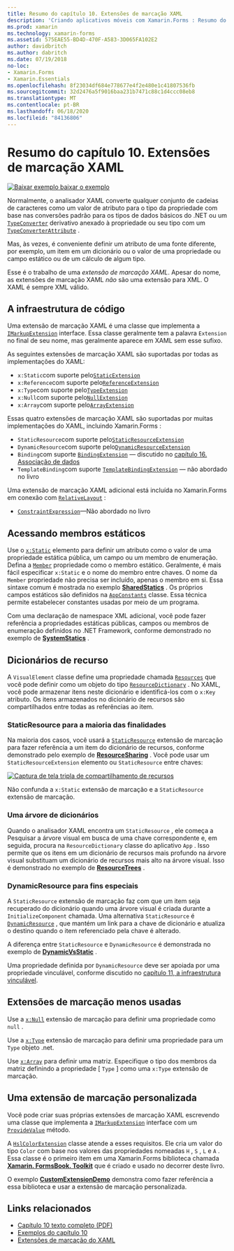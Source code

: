 ```yaml
---
title: Resumo do capítulo 10. Extensões de marcação XAML
description: 'Criando aplicativos móveis com Xamarin.Forms : Resumo do capítulo 10. Extensões de marcação XAML'
ms.prod: xamarin
ms.technology: xamarin-forms
ms.assetid: 575EAE55-BD4D-470F-A583-3D065FA102E2
author: davidbritch
ms.author: dabritch
ms.date: 07/19/2018
no-loc:
- Xamarin.Forms
- Xamarin.Essentials
ms.openlocfilehash: 8f23034df684e778677e4f2e480e1c41807536fb
ms.sourcegitcommit: 32d2476a5f9016baa231b7471c88c1d4ccc08eb8
ms.translationtype: MT
ms.contentlocale: pt-BR
ms.lasthandoff: 06/18/2020
ms.locfileid: "84136806"
---
```

# <a name="summary-of-chapter-10-xaml-markup-extensions"></a>Resumo do capítulo 10. Extensões de marcação XAML

[![Baixar exemplo ](~/media/shared/download.png) baixar o exemplo](https://github.com/xamarin/xamarin-forms-book-samples/tree/master/Chapter10)

Normalmente, o analisador XAML converte qualquer conjunto de cadeias de caracteres como um valor de atributo para o tipo da propriedade com base nas conversões padrão para os tipos de dados básicos do .NET ou um [`TypeConverter`](xref:Xamarin.Forms.TypeConverter) derivativo anexado à propriedade ou seu tipo com um [`TypeConverterAttribute`](xref:Xamarin.Forms.TypeConverterAttribute) .

Mas, às vezes, é conveniente definir um atributo de uma fonte diferente, por exemplo, um item em um dicionário ou o valor de uma propriedade ou campo estático ou de um cálculo de algum tipo.

Esse é o trabalho de uma *extensão de marcação XAML*. Apesar do nome, as extensões de marcação XAML *não* são uma extensão para XML. O XAML é sempre XML válido.

## <a name="the-code-infrastructure"></a>A infraestrutura de código

Uma extensão de marcação XAML é uma classe que implementa a [`IMarkupExtension`](xref:Xamarin.Forms.Xaml.IMarkupExtension) interface. Essa classe geralmente tem a palavra `Extension` no final de seu nome, mas geralmente aparece em XAML sem esse sufixo.

As seguintes extensões de marcação XAML são suportadas por todas as implementações do XAML:

- `x:Static`com suporte pelo[`StaticExtension`](xref:Xamarin.Forms.Xaml.StaticExtension)
- `x:Reference`com suporte pelo[`ReferenceExtension`](xref:Xamarin.Forms.Xaml.ReferenceExtension)
- `x:Type`com suporte pelo[`TypeExtension`](xref:Xamarin.Forms.Xaml.TypeExtension)
- `x:Null`com suporte pelo[`NullExtension`](xref:Xamarin.Forms.Xaml.NullExtension)
- `x:Array`com suporte pelo[`ArrayExtension`](xref:Xamarin.Forms.Xaml.ArrayExtension)

Essas quatro extensões de marcação XAML são suportadas por muitas implementações do XAML, incluindo Xamarin.Forms :

- `StaticResource`com suporte pelo[`StaticResourceExtension`](xref:Xamarin.Forms.Xaml.StaticResourceExtension)
- `DynamicResource`com suporte pelo[`DynamicResourceExtension`](xref:Xamarin.Forms.Xaml.DynamicResourceExtension)
- `Binding`com suporte [`BindingExtension`](xref:Xamarin.Forms.Xaml.BindingExtension) &mdash; discutido no [capítulo 16. Associação de dados](chapter16.md)
- `TemplateBinding`com suporte [`TemplateBindingExtension`](xref:Xamarin.Forms.Xaml.TemplateBindingExtension) &mdash; não abordado no livro

Uma extensão de marcação XAML adicional está incluída no Xamarin.Forms em conexão com [`RelativeLayout`](xref:Xamarin.Forms.RelativeLayout) :

- [`ConstraintExpression`](xref:Xamarin.Forms.ConstraintExpression)&mdash;Não abordado no livro

## <a name="accessing-static-members"></a>Acessando membros estáticos

Use o [`x:Static`](xref:Xamarin.Forms.Xaml.StaticExtension) elemento para definir um atributo como o valor de uma propriedade estática pública, um campo ou um membro de enumeração. Defina a [`Member`](xref:Xamarin.Forms.Xaml.StaticExtension.Member) propriedade como o membro estático. Geralmente, é mais fácil especificar `x:Static` e o nome do membro entre chaves. O nome da `Member` propriedade não precisa ser incluído, apenas o membro em si. Essa sintaxe comum é mostrada no exemplo [**SharedStatics**](https://github.com/xamarin/xamarin-forms-book-samples/tree/master/Chapter10/SharedStatics) . Os próprios campos estáticos são definidos na [`AppConstants`](https://github.com/xamarin/xamarin-forms-book-samples/blob/master/Chapter10/SharedStatics/SharedStatics/SharedStatics/AppConstants.cs) classe. Essa técnica permite estabelecer constantes usadas por meio de um programa.

Com uma declaração de namespace XML adicional, você pode fazer referência a propriedades estáticas públicas, campos ou membros de enumeração definidos no .NET Framework, conforme demonstrado no exemplo de [**SystemStatics**](https://github.com/xamarin/xamarin-forms-book-samples/tree/master/Chapter10/SystemStatics) .

## <a name="resource-dictionaries"></a>Dicionários de recurso

A `VisualElement` classe define uma propriedade chamada [`Resources`](xref:Xamarin.Forms.VisualElement.Resources) que você pode definir como um objeto do tipo [`ResourceDictionary`](xref:Xamarin.Forms.ResourceDictionary) . No XAML, você pode armazenar itens neste dicionário e identificá-los com o `x:Key` atributo. Os itens armazenados no dicionário de recursos são compartilhados entre todas as referências ao item.

### <a name="staticresource-for-most-purposes"></a>StaticResource para a maioria das finalidades

Na maioria dos casos, você usará a [`StaticResource`](xref:Xamarin.Forms.Xaml.StaticResourceExtension) extensão de marcação para fazer referência a um item do dicionário de recursos, conforme demonstrado pelo exemplo de [**ResourceSharing**](https://github.com/xamarin/xamarin-forms-book-samples/tree/master/Chapter10/ResourceSharing) . Você pode usar um `StaticResourceExtension` elemento ou `StaticResource` entre chaves:

[![Captura de tela tripla de compartilhamento de recursos](images/ch10fg03-small.png "Compartilhamento de Recursos")](images/ch10fg03-large.png#lightbox "Compartilhamento de Recursos")

Não confunda a `x:Static` extensão de marcação e a `StaticResource` extensão de marcação.

### <a name="a-tree-of-dictionaries"></a>Uma árvore de dicionários

Quando o analisador XAML encontra um `StaticResource` , ele começa a Pesquisar a árvore visual em busca de uma chave correspondente e, em seguida, procura na `ResourceDictionary` classe do aplicativo `App` . Isso permite que os itens em um dicionário de recursos mais profundo na árvore visual substituam um dicionário de recursos mais alto na árvore visual. Isso é demonstrado no exemplo de [**ResourceTrees**](https://github.com/xamarin/xamarin-forms-book-samples/tree/master/Chapter10/ResourceTrees) .

### <a name="dynamicresource-for-special-purposes"></a>DynamicResource para fins especiais

A `StaticResource` extensão de marcação faz com que um item seja recuperado do dicionário quando uma árvore visual é criada durante a `InitializeComponent` chamada. Uma alternativa `StaticResource` é [`DynamicResource`](xref:Xamarin.Forms.Xaml.DynamicResourceExtension) , que mantém um link para a chave de dicionário e atualiza o destino quando o item referenciado pela chave é alterado.

A diferença entre `StaticResource` e `DynamicResource` é demonstrada no exemplo de [**DynamicVsStatic**](https://github.com/xamarin/xamarin-forms-book-samples/tree/master/Chapter10/DynamicVsStatic) .

Uma propriedade definida por `DynamicResource` deve ser apoiada por uma propriedade vinculável, conforme discutido no [capítulo 11, a infraestrutura vinculável](chapter11.md).

## <a name="lesser-used-markup-extensions"></a>Extensões de marcação menos usadas

Use a [`x:Null`](xref:Xamarin.Forms.Xaml.NullExtension) extensão de marcação para definir uma propriedade como `null` .

Use a [`x:Type`](xref:Xamarin.Forms.Xaml.TypeExtension) extensão de marcação para definir uma propriedade para um `Type` objeto .net.

Use [`x:Array`](xref:Xamarin.Forms.Xaml.ArrayExtension) para definir uma matriz. Especifique o tipo dos membros da matriz definindo a propriedade [ `Type` ] como uma `x:Type` extensão de marcação.

## <a name="a-custom-markup-extension"></a>Uma extensão de marcação personalizada

Você pode criar suas próprias extensões de marcação XAML escrevendo uma classe que implementa a [`IMarkupExtension`](xref:Xamarin.Forms.Xaml.IMarkupExtension) interface com um [`ProvideValue`](xref:Xamarin.Forms.Xaml.IMarkupExtension.ProvideValue(System.IServiceProvider)) método.

A [`HslColorExtension`](https://github.com/xamarin/xamarin-forms-book-samples/blob/master/Libraries/Xamarin.FormsBook.Toolkit/Xamarin.FormsBook.Toolkit/HslColorExtension.cs) classe atende a esses requisitos. Ele cria um valor do tipo `Color` com base nos valores das propriedades nomeadas `H` , `S` , `L` e `A` . Essa classe é o primeiro item em uma Xamarin.Forms biblioteca chamada [**Xamarin. FormsBook. Toolkit**](https://github.com/xamarin/xamarin-forms-book-samples/tree/master/Libraries/Xamarin.FormsBook.Toolkit) que é criado e usado no decorrer deste livro.

O exemplo [**CustomExtensionDemo**](https://github.com/xamarin/xamarin-forms-book-samples/tree/master/Chapter10/CustomExtensionDemo) demonstra como fazer referência a essa biblioteca e usar a extensão de marcação personalizada.

## <a name="related-links"></a>Links relacionados

- [Capítulo 10 texto completo (PDF)](https://download.xamarin.com/developer/xamarin-forms-book/XamarinFormsBook-Ch10-Apr2016.pdf)
- [Exemplos do capítulo 10](https://github.com/xamarin/xamarin-forms-book-samples/tree/master/Chapter10)
- [Extensões de marcação do XAML](~/xamarin-forms/xaml/markup-extensions/index.md)
